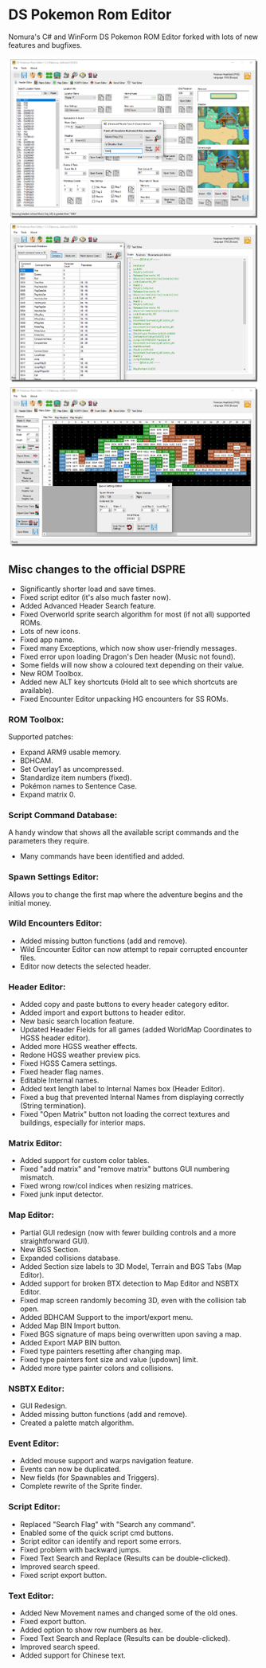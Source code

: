 # DS Pokemon Rom Editor

Nomura's C# and WinForm DS Pokemon ROM Editor forked with lots of new features and bugfixes.

![Screenshot](aDSPRE_114d.png)
![Screenshot](bDSPRE_114d.png)
![Screenshot](cDSPRE_114d.png)

## Misc changes to the official DSPRE
- Significantly shorter load and save times.
- Fixed script editor (it's also much faster now).
- Added Advanced Header Search feature.
- Fixed Overworld sprite search algorithm for most (if not all) supported ROMs.
- Lots of new icons.
- Fixed app name.
- Fixed many Exceptions, which now show user-friendly messages.
- Fixed error upon loading Dragon's Den header (Music not found).
- Some fields will now show a coloured text depending on their value.
- New ROM Toolbox.
- Added new ALT key shortcuts (Hold alt to see which shortcuts are available).
- Fixed Encounter Editor unpacking HG encounters for SS ROMs.

### ROM Toolbox:
Supported patches:
- Expand ARM9 usable memory.
- BDHCAM.
- Set Overlay1 as uncompressed.
- Standardize item numbers (fixed).
- Pokémon names to Sentence Case.
- Expand matrix 0.

### Script Command Database:
A handy window that shows all the available script commands and the parameters they require.
- Many commands have been identified and added.

### Spawn Settings Editor:
Allows you to change the first map where the adventure begins and the initial money.

### Wild Encounters Editor:
- Added missing button functions (add and remove).
- Wild Encounter Editor can now attempt to repair corrupted encounter files.
- Editor now detects the selected header.

### Header Editor:
- Added copy and paste buttons to every header category editor.
- Added import and export buttons to header editor.
- New basic search location feature.
- Updated Header Fields for all games (added WorldMap Coordinates to HGSS header editor).
- Added more HGSS weather effects.
- Redone HGSS weather preview pics.
- Fixed HGSS Camera settings. 
- Fixed header flag names.
- Editable Internal names.
- Added text length label to Internal Names box (Header Editor).
- Fixed a bug that prevented Internal Names from displaying correctly (String termination).
- Fixed "Open Matrix" button not loading the correct textures and buildings, especially for interior maps.

### Matrix Editor:
- Added support for custom color tables.
- Fixed "add matrix" and "remove matrix" buttons GUI numbering mismatch.
- Fixed wrong row/col indices when resizing matrices.
- Fixed junk input detector.

### Map Editor:
- Partial GUI redesign (now with fewer building controls and a more straightforward GUI).
- New BGS Section.
- Expanded collisions database.
- Added Section size labels to 3D Model, Terrain and BGS Tabs (Map Editor).
- Added support for broken BTX detection to Map Editor and NSBTX Editor.
- Fixed map screen randomly becoming 3D, even with the collision tab open.
- Added BDHCAM Support to the import/export menu.
- Added Map BIN Import button.
- Fixed BGS signature of maps being overwritten upon saving a map.
- Added Export MAP BIN button.
- Fixed type painters resetting after changing map.
- Fixed type painters font size and value [updown] limit.
- Added more type painter colors and collisions.

### NSBTX Editor:
- GUI Redesign.
- Added missing button functions (add and remove).
- Created a palette match algorithm.

### Event Editor:
- Added mouse support and warps navigation feature.
- Events can now be duplicated.
- New fields (for Spawnables and Triggers).
- Complete rewrite of the Sprite finder.

### Script Editor:
- Replaced "Search Flag" with "Search any command".
- Enabled some of the quick script cmd buttons.
- Script editor can identify and report some errors.
- Fixed problem with backward jumps.
- Fixed Text Search and Replace (Results can be double-clicked).
- Improved search speed.
- Fixed script export button.

### Text Editor:
- Added New Movement names and changed some of the old ones.
- Fixed export button.
- Added option to show row numbers as hex.
- Fixed Text Search and Replace (Results can be double-clicked).
- Improved search speed.
- Added support for Chinese text.
